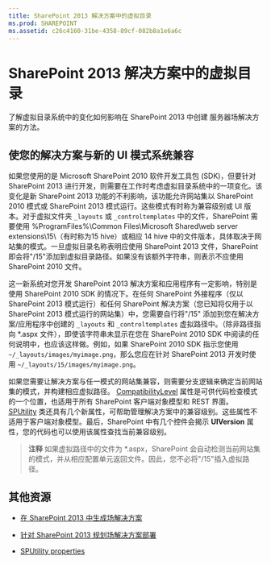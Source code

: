 ```yaml
---
title: SharePoint 2013 解决方案中的虚拟目录
ms.prod: SHAREPOINT
ms.assetid: c26c4160-31be-4358-89cf-082b8a1e6a6c
---
```



# SharePoint 2013 解决方案中的虚拟目录
了解虚拟目录系统中的变化如何影响在 SharePoint 2013 中创建 服务器场解决方案的方法。
## 使您的解决方案与新的 UI 模式系统兼容

如果您使用的是 Microsoft SharePoint 2010 软件开发工具包 (SDK)，但要针对 SharePoint 2013 进行开发，则需要在工作时考虑虚拟目录系统中的一项变化。该变化是新 SharePoint 2013 功能的不利影响，该功能允许网站集以 SharePoint 2010 模式或 SharePoint 2013 模式运行。这些模式有时称为兼容级别或 UI 版本。对于虚拟文件夹  `_layouts` 或 `_controltemplates` 中的文件，SharePoint 需要使用 %ProgramFiles%\\Common Files\\Microsoft Shared\\web server extensions\\15\\（有时称为15 hive）或相应 14 hive 中的文件版本，具体取决于网站集的模式。一旦虚拟目录名称表明应使用 SharePoint 2013 文件，SharePoint 即会将"/15"添加到虚拟目录路径。如果没有该额外字符串，则表示不应使用 SharePoint 2010 文件。
  
    
    
这一新系统对您开发 SharePoint 2013 解决方案和应用程序有一定影响，特别是使用 SharePoint 2010 SDK 的情况下。在任何 SharePoint 外接程序（仅以 SharePoint 2013 模式运行）和任何 SharePoint 解决方案（您已知将仅用于以 SharePoint 2013 模式运行的网站集）中，您需要自行将"/15" 添加到您在解决方案/应用程序中创建的  `_layouts` 和 `_controltemplates` 虚拟路径中。（除非路径指向 *.aspx 文件），即使该字符串未显示在您在 SharePoint 2010 SDK 中阅读的任何说明中，也应该这样做。例如，如果 SharePoint 2010 SDK 指示您使用 `~/_layouts/images/myimage.png`，那么您应在针对 SharePoint 2013 开发时使用  `~/_layouts/15/images/myimage.png`。
  
    
    
如果您需要让解决方案与任一模式的网站集兼容，则需要分支逻辑来确定当前网站集的模式，并构建相应虚拟路径。 [CompatibilityLevel](https://msdn.microsoft.com/library/Microsoft.SharePoint.SPSite.CompatibilityLevel.aspx) 属性是可供代码检查模式的一个位置，也适用于所有 SharePoint 客户端对象模型和 REST 界面。 [SPUtility](https://msdn.microsoft.com/library/Microsoft.SharePoint.Utilities.SPUtility.aspx) 类还具有几个新属性，可帮助管理解决方案中的兼容级别。这些属性不适用于客户端对象模型。最后，SharePoint 中有几个控件会揭示 **UIVersion** 属性，您的代码也可以使用该属性查找当前兼容级别。
  
    
    

> **注释**
> 如果虚拟路径中的文件为 *.aspx，SharePoint 会自动检测当前网站集的模式，并从相应配置单元返回文件。因此，您不必将"/15"插入虚拟路径。 
  
    
    


## 其他资源
<a name="bk_addresources"> </a>


-  [在 SharePoint 2013 中生成场解决方案](build-farm-solutions-in-sharepoint-2013.md)
    
  
-  [针对 SharePoint 2013 规划场解决方案部署](http://blogs.technet.com/b/mspfe/archive/2013/02/04/planning-deployment-of-farm-solutions-for-sharepoint-2013.aspx)
    
  
-  [SPUtility properties](http://msdn.microsoft.com/library/Properties.T:Microsoft.SharePoint.Utilities.SPUtility.aspx)
    
  

